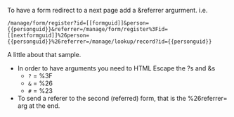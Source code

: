 To have a form redirect to a next page add a &referrer argurment.   i.e.

`
/manage/form/register?id=[[formguid]]&person={{personguid}}&referrer=/manage/form/register%3Fid=[[nextformguid]]%26person={{personguid}}%26referrer=/manage/lookup/record?id={{personguid}}
`

A little about that sample. 

 * In order to have arguments you need to HTML Escape the ?s and &s 
   * `?` = %3F
   * `&` = %26
   * `#` = %23
 * To send a referer to the second (referred) form, that is the %26referrer=  arg at the end.
